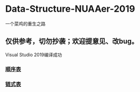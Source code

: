 # Data-Structure-NUAAer-2019
一个菜鸡的重生之路
## 仅供参考，切勿抄袭；欢迎提意见、改bug。
Visual Studio 2019编译成功
### [顺序表](https://github.com/StevenFinch/Data-Structure-NUAAer-2019/blob/master/SequenceList/SequenceList.cpp)
### [链式表](https://github.com/StevenFinch/Data-Structure-NUAAer-2019/blob/master/LinkList/LinkList.cpp)
